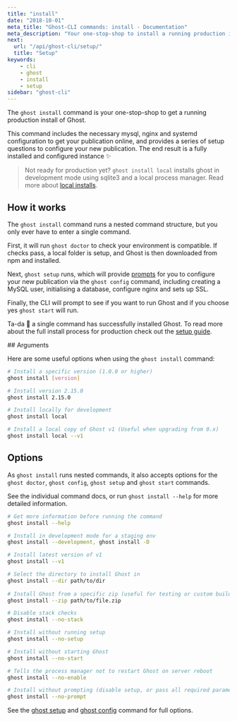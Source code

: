 ```yaml
---
title: "install"
date: "2018-10-01"
meta_title: "Ghost-CLI commands: install - Documentation"
meta_description: "Your one-stop-shop to install a running production instance of Ghost."
next:
  url: "/api/ghost-cli/setup/"
  title: "Setup"
keywords:
    - cli
    - ghost
    - install
    - setup
sidebar: "ghost-cli"
---
```


The `ghost install` command is your one-stop-shop to get a running production install of Ghost.

This command includes the necessary mysql, nginx and systemd configuration to get your publication online, and provides a series of setup questions to configure your new publication. The end result is a fully installed and configured instance ✨

> Not ready for production yet? `ghost install local` installs ghost in development mode using sqlite3 and a local process manager. Read more about [local installs](/install/local/). 


## How it works

The `ghost install` command runs a nested command structure, but you only ever have to enter a single command. 

First, it will run `ghost doctor` to check your environment is compatible. If checks pass, a local folder is setup, and Ghost is then downloaded from npm and installed.

Next, `ghost setup` runs, which will provide [prompts](/install/ubuntu/#install-questions) for you to configure your new publication via the `ghost config` command, including creating a MySQL user, initialising a database, configure nginx and sets up SSL. 

Finally, the CLI will prompt to see if you want to run Ghost and if you choose yes `ghost start` will run. 

Ta-da 🎉 a single command has successfully installed Ghost. To read more about the full install process for production check out the [setup guide](/install/ubuntu/).


## Arguments

Here are some useful options when using the `ghost install` command: 

```bash
# Install a specific version (1.0.0 or higher)
ghost install [version]

# Install version 2.15.0
ghost install 2.15.0

# Install locally for development
ghost install local

# Install a local copy of Ghost v1 (Useful when upgrading from 0.x)
ghost install local --v1

```

## Options

As `ghost install` runs nested commands, it also accepts options for the `ghost doctor`, `ghost config`, `ghost setup` and `ghost start` commands.

See the individual command docs, or run `ghost install --help` for more detailed information.

```bash
# Get more information before running the command
ghost install --help

# Install in development mode for a staging env
ghost install --development, ghost install -D

# Install latest version of v1
ghost install --v1

# Select the directory to install Ghost in
ghost install --dir path/to/dir
 
# Install Ghost from a specific zip (useful for testing or custom builds)
ghost install --zip path/to/file.zip

# Disable stack checks
ghost install --no-stack

# Install without running setup
ghost install --no-setup

# Install without starting Ghost
ghost install --no-start

# Tells the process manager not to restart Ghost on server reboot
ghost install --no-enable

# Install without prompting (disable setup, or pass all required parameters as arguments)
ghost install --no-prompt

```

See the [ghost setup](/api/ghost-cli/setup) and [ghost config](/api/ghost-cli/config) command for full options.
